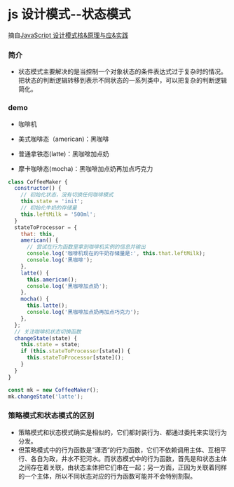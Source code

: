 # js 设计模式--状态模式

摘自[JavaScript 设计模式核&原理与应&实践](https://juejin.im/book/5c70fc83518825428d7f9dfb/section/5cc12d9ae51d456e266d8960)

### 简介

- 状态模式主要解决的是当控制一个对象状态的条件表达式过于复杂时的情况。把状态的判断逻辑转移到表示不同状态的一系列类中，可以把复杂的判断逻辑简化。

### demo

- 咖啡机

- 美式咖啡态（american)：黑咖啡
- 普通拿铁态(latte)：黑咖啡加点奶
- 摩卡咖啡态(mocha)：黑咖啡加点奶再加点巧克力

```js
class CoffeeMaker {
  constructor() {
    // 初始化状态，没有切换任何咖啡模式
    this.state = 'init';
    // 初始化牛奶的存储量
    this.leftMilk = '500ml';
  }
  stateToProcessor = {
    that: this,
    american() {
      // 尝试在行为函数里拿到咖啡机实例的信息并输出
      console.log('咖啡机现在的牛奶存储量是:', this.that.leftMilk);
      console.log('黑咖啡');
    },
    latte() {
      this.american();
      console.log('黑咖啡加点奶');
    },
    mocha() {
      this.latte();
      console.log('黑咖啡加点奶再加点巧克力');
    },
  };
  // 关注咖啡机状态切换函数
  changeState(state) {
    this.state = state;
    if (this.stateToProcessor[state]) {
      this.stateToProcessor[state]();
    }
  }
}

const mk = new CoffeeMaker();
mk.changeState('latte');
```

### 策略模式和状态模式的区别

- 策略模式和状态模式确实是相似的，它们都封装行为、都通过委托来实现行为分发。
- 但策略模式中的行为函数是”潇洒“的行为函数，它们不依赖调用主体、互相平行、各自为政，井水不犯河水。而状态模式中的行为函数，首先是和状态主体之间存在着关联，由状态主体把它们串在一起；另一方面，正因为关联着同样的一个主体，所以不同状态对应的行为函数可能并不会特别割裂。
